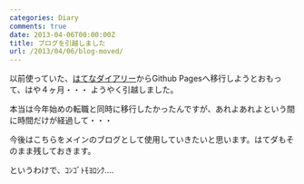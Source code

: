 ```yaml
---
categories: Diary
comments: true
date: 2013-04-06T00:00:00Z
title: ブログを引越しました
url: /2013/04/06/blog-moved/
---
```


以前使っていた、[はてなダイアリー](http://d.hatena.ne.jp/zephiransas)からGithub Pagesへ移行しようとおもって、はや４ヶ月・・・
ようやく引越しました。

本当は今年始めの転職と同時に移行したかったんですが、あれよあれよという間に時間だけが経過して・・・

今後はこちらをメインのブログとして使用していきたいと思います。はてダもそのまま残しておきます。

というわけで、ｺﾝｺﾞﾄﾓﾖﾛｼｸ....